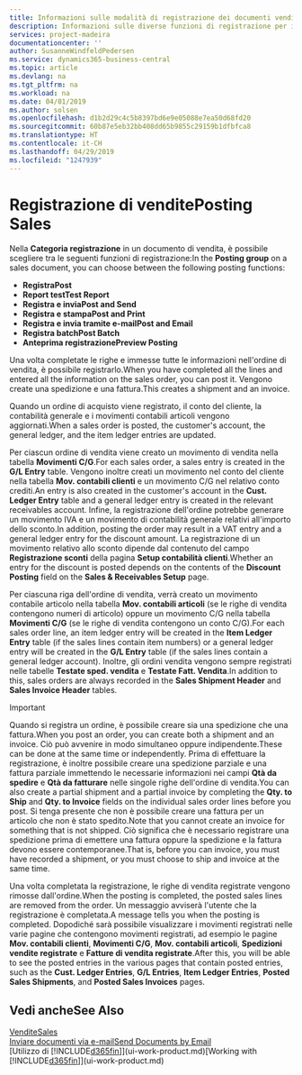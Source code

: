 ```yaml
---
title: Informazioni sulle modalità di registrazione dei documenti vendita | Documenti Microsoft
description: Informazioni sulle diverse funzioni di registrazione per i documenti di vendita.
services: project-madeira
documentationcenter: ''
author: SusanneWindfeldPedersen
ms.service: dynamics365-business-central
ms.topic: article
ms.devlang: na
ms.tgt_pltfrm: na
ms.workload: na
ms.date: 04/01/2019
ms.author: solsen
ms.openlocfilehash: d1b2d29c4c5b8397bd6e9e05088e7ea50d68fd20
ms.sourcegitcommit: 60b87e5eb32bb408dd65b9855c29159b1dfbfca8
ms.translationtype: HT
ms.contentlocale: it-CH
ms.lasthandoff: 04/29/2019
ms.locfileid: "1247939"
---
```

# <a name="posting-sales"></a><span data-ttu-id="37f29-103">Registrazione di vendite</span><span class="sxs-lookup"><span data-stu-id="37f29-103">Posting Sales</span></span>
<span data-ttu-id="37f29-104">Nella **Categoria registrazione** in un documento di vendita, è possibile scegliere tra le seguenti funzioni di registrazione:</span><span class="sxs-lookup"><span data-stu-id="37f29-104">In the **Posting group** on a sales document, you can choose between the following posting functions:</span></span>

* <span data-ttu-id="37f29-105">**Registra**</span><span class="sxs-lookup"><span data-stu-id="37f29-105">**Post**</span></span>
* <span data-ttu-id="37f29-106">**Report test**</span><span class="sxs-lookup"><span data-stu-id="37f29-106">**Test Report**</span></span>
* <span data-ttu-id="37f29-107">**Registra e invia**</span><span class="sxs-lookup"><span data-stu-id="37f29-107">**Post and Send**</span></span>
* <span data-ttu-id="37f29-108">**Registra e stampa**</span><span class="sxs-lookup"><span data-stu-id="37f29-108">**Post and Print**</span></span>
* <span data-ttu-id="37f29-109">**Registra e invia tramite e-mail**</span><span class="sxs-lookup"><span data-stu-id="37f29-109">**Post and Email**</span></span>
* <span data-ttu-id="37f29-110">**Registra batch**</span><span class="sxs-lookup"><span data-stu-id="37f29-110">**Post Batch**</span></span>
* <span data-ttu-id="37f29-111">**Anteprima registrazione**</span><span class="sxs-lookup"><span data-stu-id="37f29-111">**Preview Posting**</span></span>

<span data-ttu-id="37f29-112">Una volta completate le righe e immesse tutte le informazioni nell'ordine di vendita, è possibile registrarlo.</span><span class="sxs-lookup"><span data-stu-id="37f29-112">When you have completed all the lines and entered all the information on the sales order, you can post it.</span></span> <span data-ttu-id="37f29-113">Vengono create una spedizione e una fattura.</span><span class="sxs-lookup"><span data-stu-id="37f29-113">This creates a shipment and an invoice.</span></span>

<span data-ttu-id="37f29-114">Quando un ordine di acquisto viene registrato, il conto del cliente, la contabilità generale e i movimenti contabili articoli vengono aggiornati.</span><span class="sxs-lookup"><span data-stu-id="37f29-114">When a sales order is posted, the customer's account, the general ledger, and the item ledger entries are updated.</span></span>

<span data-ttu-id="37f29-115">Per ciascun ordine di vendita viene creato un movimento di vendita nella tabella **Movimenti C/G**.</span><span class="sxs-lookup"><span data-stu-id="37f29-115">For each sales order, a sales entry is created in the **G/L Entry** table.</span></span> <span data-ttu-id="37f29-116">Vengono inoltre creati un movimento nel conto del cliente nella tabella **Mov. contabili clienti** e un movimento C/G nel relativo conto crediti.</span><span class="sxs-lookup"><span data-stu-id="37f29-116">An entry is also created in the customer's account in the **Cust. Ledger Entry** table and a general ledger entry is created in the relevant receivables account.</span></span> <span data-ttu-id="37f29-117">Infine, la registrazione dell'ordine potrebbe generare un movimento IVA e un movimento di contabilità generale relativi all'importo dello sconto.</span><span class="sxs-lookup"><span data-stu-id="37f29-117">In addition, posting the order may result in a VAT entry and a general ledger entry for the discount amount.</span></span> <span data-ttu-id="37f29-118">La registrazione di un movimento relativo allo sconto dipende dal contenuto del campo **Registrazione sconti** della pagina **Setup contabilità clienti**.</span><span class="sxs-lookup"><span data-stu-id="37f29-118">Whether an entry for the discount is posted depends on the contents of the **Discount Posting** field on the **Sales & Receivables Setup** page.</span></span>

<span data-ttu-id="37f29-119">Per ciascuna riga dell'ordine di vendita, verrà creato un movimento contabile articolo nella tabella **Mov. contabili articoli** (se le righe di vendita contengono numeri di articolo) oppure un movimento C/G nella tabella **Movimenti C/G** (se le righe di vendita contengono un conto C/G).</span><span class="sxs-lookup"><span data-stu-id="37f29-119">For each sales order line, an item ledger entry will be created in the **Item Ledger Entry** table (if the sales lines contain item numbers) or a general ledger entry will be created in the **G/L Entry** table (if the sales lines contain a general ledger account).</span></span> <span data-ttu-id="37f29-120">Inoltre, gli ordini vendita vengono sempre registrati nelle tabelle **Testate sped. vendita** e **Testate Fatt. Vendita**.</span><span class="sxs-lookup"><span data-stu-id="37f29-120">In addition to this, sales orders are always recorded in the **Sales Shipment Header** and **Sales Invoice Header** tables.</span></span>

> [!IMPORTANT]  
>   <span data-ttu-id="37f29-121">Quando si registra un ordine, è possibile creare sia una spedizione che una fattura.</span><span class="sxs-lookup"><span data-stu-id="37f29-121">When you post an order, you can create both a shipment and an invoice.</span></span> <span data-ttu-id="37f29-122">Ciò può avvenire in modo simultaneo oppure indipendente.</span><span class="sxs-lookup"><span data-stu-id="37f29-122">These can be done at the same time or independently.</span></span> <span data-ttu-id="37f29-123">Prima di effettuare la registrazione, è inoltre possibile creare una spedizione parziale e una fattura parziale immettendo le necessarie informazioni nei campi **Qtà da spedire** e **Qtà da fatturare** nelle singole righe dell'ordine di vendita.</span><span class="sxs-lookup"><span data-stu-id="37f29-123">You can also create a partial shipment and a partial invoice by completing the **Qty. to Ship** and **Qty. to Invoice** fields on the individual sales order lines before you post.</span></span> <span data-ttu-id="37f29-124">Si tenga presente che non è possibile creare una fattura per un articolo che non è stato spedito.</span><span class="sxs-lookup"><span data-stu-id="37f29-124">Note that you cannot create an invoice for something that is not shipped.</span></span> <span data-ttu-id="37f29-125">Ciò significa che è necessario registrare una spedizione prima di emettere una fattura oppure la spedizione e la fattura devono essere contemporanee.</span><span class="sxs-lookup"><span data-stu-id="37f29-125">That is, before you can invoice, you must have recorded a shipment, or you must choose to ship and invoice at the same time.</span></span>

<span data-ttu-id="37f29-126">Una volta completata la registrazione, le righe di vendita registrate vengono rimosse dall'ordine.</span><span class="sxs-lookup"><span data-stu-id="37f29-126">When the posting is completed, the posted sales lines are removed from the order.</span></span> <span data-ttu-id="37f29-127">Un messaggio avviserà l'utente che la registrazione è completata.</span><span class="sxs-lookup"><span data-stu-id="37f29-127">A message tells you when the posting is completed.</span></span> <span data-ttu-id="37f29-128">Dopodiché sarà possibile visualizzare i movimenti registrati nelle varie pagine che contengono movimenti registrati, ad esempio le pagine **Mov. contabili clienti**, **Movimenti C/G**, **Mov. contabili articoli**, **Spedizioni vendite registrate** e **Fatture di vendita registrate**.</span><span class="sxs-lookup"><span data-stu-id="37f29-128">After this, you will be able to see the posted entries in the various pages that contain posted entries, such as the **Cust. Ledger Entries**, **G/L Entries**, **Item Ledger Entries**, **Posted Sales Shipments**, and **Posted Sales Invoices** pages.</span></span>

## <a name="see-also"></a><span data-ttu-id="37f29-129">Vedi anche</span><span class="sxs-lookup"><span data-stu-id="37f29-129">See Also</span></span>
[<span data-ttu-id="37f29-130">Vendite</span><span class="sxs-lookup"><span data-stu-id="37f29-130">Sales</span></span>](sales-manage-sales.md)  
[<span data-ttu-id="37f29-131">Inviare documenti via e-mail</span><span class="sxs-lookup"><span data-stu-id="37f29-131">Send Documents by Email</span></span>](ui-how-send-documents-email.md)  
<span data-ttu-id="37f29-132">[Utilizzo di [!INCLUDE[d365fin](includes/d365fin_md.md)]](ui-work-product.md)</span><span class="sxs-lookup"><span data-stu-id="37f29-132">[Working with [!INCLUDE[d365fin](includes/d365fin_md.md)]](ui-work-product.md)</span></span>

